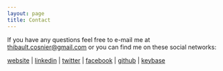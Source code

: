 ```yaml
---
layout: page
title: Contact
---
```


If you have any questions feel free to e-mail me at [thibault.cosnier@gmail.com](mailto:thibault.cosnier@gmail.com) or you can find me on these social networks:

[website](https://tcosnier.github.io) | [linkedin](https://fr.linkedin.com/in/thibaultcosnier) | [twitter](https://twitter.com/thibaultcosnier) | [facebook](https://www.facebook.com/thibault.cosnier) | [github](https://github.com/tcosnier) | [keybase](https://keybase.io/tcosnier) 





